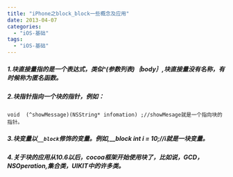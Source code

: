 ```yaml
---
title: "iPhone之block_block一些概念及应用"
date: 2013-04-07
categories:
  - "iOS-基础"
tags:
  - "iOS-基础"
---
```

<!--more-->


##### 1.块直接量指的是一个表达式，类似^(参数列表)｛body｝,块直接量没有名称，有时候称为匿名函数。
##### 2.块指针指向一个块的指针，例如：

```objc
void  (^showMessage)(NSString* infomation) ;//showMesage就是一个指向块的指针。
```

##### 3.块变量以`__block`修饰的变量。例如,__block int i = 10;//i就是一块变量。

##### 4.关于块的应用从10.6以后，cocoa框架开始使用块了，比如说，GCD，NSOperation,集合类，UIKIT中的许多类。